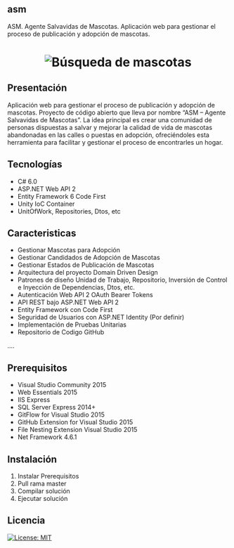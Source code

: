 ## asm
ASM. Agente Salvavidas de Mascotas. Aplicación web para gestionar el proceso de publicación y adopción de mascotas.

<h1 align="center">
	<img src="https://uialberto.files.wordpress.com/2017/01/portadaasm.jpg" alt="Búsqueda de mascotas">
</h1>

## Presentación
Aplicación web para gestionar el proceso de publicación y adopción de mascotas. Proyecto de código abierto que lleva por nombre “ASM – Agente Salvavidas de Mascotas”. La idea principal es crear una comunidad de personas dispuestas a salvar y mejorar la calidad de vida de mascotas abandonadas en las calles o puestas en adopción, ofreciéndoles esta herramienta para facilitar y gestionar el proceso de encontrarles un hogar.

## Tecnologías

- C# 6.0
- ASP.NET Web API 2
- Entity Framework 6 Code First
- Unity IoC Container
- UnitOfWork, Repositories, Dtos, etc


## Caracteristicas
- Gestionar Mascotas para Adopción
- Gestionar Candidados de Adopción de Mascotas
- Gestionar Estados de Publicación de Mascotas
- Arquitectura del proyecto Domain Driven Design
- Patrones de diseño Unidad de Trabajo, Repositorio, Inversión de Control e Inyección de Dependencias, Dtos, etc.
- Autenticación Web API 2 OAuth Bearer Tokens
- API REST bajo ASP.NET Web API 2
- Entity Framework con Code First
- Seguridad de Usuarios con ASP.NET Identity (Por definir)
- Implementación de Pruebas Unitarias
- Repositorio de Codigo GitHub

....

## Prerequisitos
- Visual Studio Community 2015
- Web Essentials 2015
- IIS Express
- SQL Server Express 2014+
- GitFlow for Visual Studio 2015
- GitHub Extension for Visual Studio 2015
- File Nesting Extension Visual Studio 2015
- Net Framework 4.6.1

## Instalación
1. Instalar Prerequisitos
2. Pull rama master
3. Compilar solución
4. Ejecutar solución



## Licencia

[![License: MIT](https://img.shields.io/badge/License-MIT-yellow.svg)](https://opensource.org/licenses/MIT)
